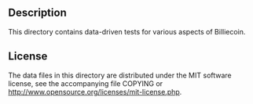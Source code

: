 Description
------------

This directory contains data-driven tests for various aspects of Billiecoin.

License
--------

The data files in this directory are distributed under the MIT software
license, see the accompanying file COPYING or
http://www.opensource.org/licenses/mit-license.php.

